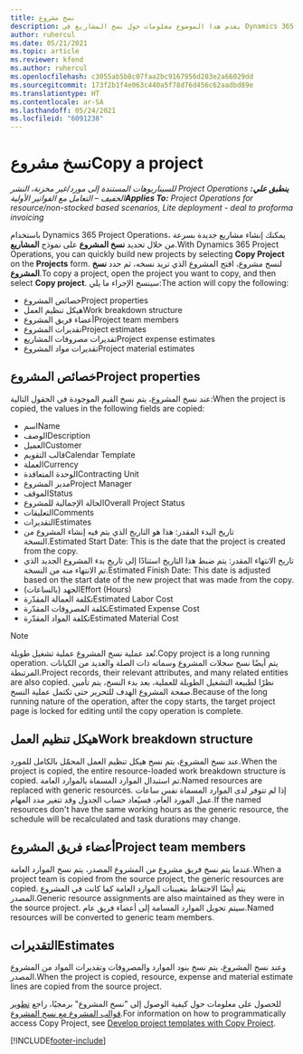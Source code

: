 ```yaml
---
title: نسخ مشروع
description: يقدم هذا الموضوع معلومات حول نسخ المشاريع في Dynamics 365 Project Operations.
author: ruhercul
ms.date: 05/21/2021
ms.topic: article
ms.reviewer: kfend
ms.author: ruhercul
ms.openlocfilehash: c3055ab5b8c07faa2bc9167956d283e2a66029dd
ms.sourcegitcommit: 173f2b1f4e063c440a5f78d76d456c62aadbd89e
ms.translationtype: HT
ms.contentlocale: ar-SA
ms.lasthandoff: 05/24/2021
ms.locfileid: "6091238"
---
```

# <a name="copy-a-project"></a><span data-ttu-id="cabdd-103">نسخ مشروع</span><span class="sxs-lookup"><span data-stu-id="cabdd-103">Copy a project</span></span>

<span data-ttu-id="cabdd-104">_**ينطبق علي:** ‏‫Project Operations للسيناريوهات المستندة إلى مورد/غير مخزنة‬، ‏‫النشر الخفيف – التعامل مع الفواتير الأولية‬_</span><span class="sxs-lookup"><span data-stu-id="cabdd-104">_**Applies To:** Project Operations for resource/non-stocked based scenarios, Lite deployment - deal to proforma invoicing_</span></span>

<span data-ttu-id="cabdd-105">باستخدام Dynamics 365 Project Operations، يمكنك إنشاء مشاريع جديدة بسرعة من خلال تحديد **نسخ المشروع** على نموذج **المشاريع**.</span><span class="sxs-lookup"><span data-stu-id="cabdd-105">With Dynamics 365 Project Operations, you can quickly build new projects by selecting **Copy Project** on the **Projects** form.</span></span> <span data-ttu-id="cabdd-106">لنسخ مشروع، افتح المشروع الذي تريد نسخه، ثم حدد **نسخ المشروع**.</span><span class="sxs-lookup"><span data-stu-id="cabdd-106">To copy a project, open the project you want to copy, and then select **Copy project**.</span></span> <span data-ttu-id="cabdd-107">سينسخ الإجراء ما يلي:</span><span class="sxs-lookup"><span data-stu-id="cabdd-107">The action will copy the following:</span></span>

- <span data-ttu-id="cabdd-108">خصائص المشروع</span><span class="sxs-lookup"><span data-stu-id="cabdd-108">Project properties</span></span> 
- <span data-ttu-id="cabdd-109">هيكل تنظيم العمل</span><span class="sxs-lookup"><span data-stu-id="cabdd-109">Work breakdown structure</span></span>
- <span data-ttu-id="cabdd-110">أعضاء فريق المشروع</span><span class="sxs-lookup"><span data-stu-id="cabdd-110">Project team members</span></span>
- <span data-ttu-id="cabdd-111">تقديرات المشروع</span><span class="sxs-lookup"><span data-stu-id="cabdd-111">Project estimates</span></span>
- <span data-ttu-id="cabdd-112">تقديرات مصروفات المشاريع</span><span class="sxs-lookup"><span data-stu-id="cabdd-112">Project expense estimates</span></span>
- <span data-ttu-id="cabdd-113">تقديرات مواد المشروع</span><span class="sxs-lookup"><span data-stu-id="cabdd-113">Project material estimates</span></span>

## <a name="project-properties"></a><span data-ttu-id="cabdd-114">خصائص المشروع</span><span class="sxs-lookup"><span data-stu-id="cabdd-114">Project properties</span></span>

<span data-ttu-id="cabdd-115">عند نسخ المشروع، يتم نسخ القيم الموجودة في الحقول التالية:</span><span class="sxs-lookup"><span data-stu-id="cabdd-115">When the project is copied, the values in the following fields are copied:</span></span>

- <span data-ttu-id="cabdd-116">اسم</span><span class="sxs-lookup"><span data-stu-id="cabdd-116">Name</span></span>
- <span data-ttu-id="cabdd-117">‏‏الوصف</span><span class="sxs-lookup"><span data-stu-id="cabdd-117">Description</span></span>
- <span data-ttu-id="cabdd-118">العميل</span><span class="sxs-lookup"><span data-stu-id="cabdd-118">Customer</span></span>
- <span data-ttu-id="cabdd-119">قالب التقويم</span><span class="sxs-lookup"><span data-stu-id="cabdd-119">Calendar Template</span></span>
- <span data-ttu-id="cabdd-120">‏‏العملة</span><span class="sxs-lookup"><span data-stu-id="cabdd-120">Currency</span></span>
- <span data-ttu-id="cabdd-121">الوحدة المتعاقدة</span><span class="sxs-lookup"><span data-stu-id="cabdd-121">Contracting Unit</span></span>
- <span data-ttu-id="cabdd-122">مدير المشروع</span><span class="sxs-lookup"><span data-stu-id="cabdd-122">Project Manager</span></span>
- <span data-ttu-id="cabdd-123">الموقف</span><span class="sxs-lookup"><span data-stu-id="cabdd-123">Status</span></span>
- <span data-ttu-id="cabdd-124">الحالة الإجمالية للمشروع</span><span class="sxs-lookup"><span data-stu-id="cabdd-124">Overall Project Status</span></span>
- <span data-ttu-id="cabdd-125">التعليقات</span><span class="sxs-lookup"><span data-stu-id="cabdd-125">Comments</span></span>
- <span data-ttu-id="cabdd-126">التقديرات</span><span class="sxs-lookup"><span data-stu-id="cabdd-126">Estimates</span></span>
- <span data-ttu-id="cabdd-127">تاريخ البدء المقدر: هذا هو التاريخ الذي يتم فيه إنشاء المشروع من النسخة.</span><span class="sxs-lookup"><span data-stu-id="cabdd-127">Estimated Start Date: This is the date that the project is created from the copy.</span></span>
- <span data-ttu-id="cabdd-128">تاريخ الانتهاء المقدر: يتم ضبط هذا التاريخ استنادًا إلى تاريخ بدء المشروع الجديد الذي تم الانتهاء منه من النسخة.</span><span class="sxs-lookup"><span data-stu-id="cabdd-128">Estimated Finish Date: This date is adjusted based on the start date of the new project that was made from the copy.</span></span>
- <span data-ttu-id="cabdd-129">الجهد (بالساعات)</span><span class="sxs-lookup"><span data-stu-id="cabdd-129">Effort (Hours)</span></span>
- <span data-ttu-id="cabdd-130">تكلفة العمالة المقدّرة</span><span class="sxs-lookup"><span data-stu-id="cabdd-130">Estimated Labor Cost</span></span>
- <span data-ttu-id="cabdd-131">تكلفة المصروفات المقدّرة</span><span class="sxs-lookup"><span data-stu-id="cabdd-131">Estimated Expense Cost</span></span>
- <span data-ttu-id="cabdd-132">تكلفة المواد المقدّرة</span><span class="sxs-lookup"><span data-stu-id="cabdd-132">Estimated Material Cost</span></span>

> [!NOTE]
> <span data-ttu-id="cabdd-133">تُعد عملية نسخ المشروع عملية تشغيل طويلة.</span><span class="sxs-lookup"><span data-stu-id="cabdd-133">Copy project is a long running operation.</span></span> <span data-ttu-id="cabdd-134">يتم أيضًا نسخ سجلات المشروع وسماته ذات الصلة والعديد من الكيانات المرتبطة.</span><span class="sxs-lookup"><span data-stu-id="cabdd-134">Project records, their relevant attributes, and many related entities are also copied.</span></span> <span data-ttu-id="cabdd-135">نظرًا لطبيعة التشغيل الطويلة للعملية، بعد بدء النسخ، يتم تأمين صفحة المشروع الهدف للتحرير حتى تكتمل عملية النسخ.</span><span class="sxs-lookup"><span data-stu-id="cabdd-135">Because of the long running nature of the operation, after the copy starts, the target project page is locked for editing until the copy operation is complete.</span></span>

## <a name="work-breakdown-structure"></a><span data-ttu-id="cabdd-136">هيكل تنظيم العمل</span><span class="sxs-lookup"><span data-stu-id="cabdd-136">Work breakdown structure</span></span>

<span data-ttu-id="cabdd-137">عند نسخ المشروع، يتم نسخ هيكل تنظيم العمل المحمّل بالكامل للمورد.</span><span class="sxs-lookup"><span data-stu-id="cabdd-137">When the project is copied, the entire resource-loaded work breakdown structure is copied.</span></span> <span data-ttu-id="cabdd-138">تم استبدال الموارد المسماة بالموارد العامة.</span><span class="sxs-lookup"><span data-stu-id="cabdd-138">Named resources are replaced with generic resources.</span></span> <span data-ttu-id="cabdd-139">إذا لم تتوفر لدى الموارد المسماة نفس ساعات عمل المورد العام، فسيُعاد حساب الجدول وقد تتغير مدد المهام.</span><span class="sxs-lookup"><span data-stu-id="cabdd-139">If the named resources don't have the same working hours as the generic resource, the schedule will be recalculated and task durations may change.</span></span>

## <a name="project-team-members"></a><span data-ttu-id="cabdd-140">أعضاء فريق المشروع</span><span class="sxs-lookup"><span data-stu-id="cabdd-140">Project team members</span></span>

<span data-ttu-id="cabdd-141">عندما يتم نسخ فريق مشروع من المشروع المصدر، يتم نسخ الموارد العامة.</span><span class="sxs-lookup"><span data-stu-id="cabdd-141">When a project team is copied from the source project, the generic resources are copied.</span></span> <span data-ttu-id="cabdd-142">يتم أيضًا الاحتفاظ بتعيينات الموارد العامة كما كانت في المشروع المصدر.</span><span class="sxs-lookup"><span data-stu-id="cabdd-142">Generic resource assignments are also maintained as they were in the source project.</span></span> <span data-ttu-id="cabdd-143">سيتم تحويل الموارد المسامة إلى أعضاء فريق عام.</span><span class="sxs-lookup"><span data-stu-id="cabdd-143">Named resources will be converted to generic team members.</span></span>

## <a name="estimates"></a><span data-ttu-id="cabdd-144">التقديرات</span><span class="sxs-lookup"><span data-stu-id="cabdd-144">Estimates</span></span>

<span data-ttu-id="cabdd-145">وعند نسخ المشروع، يتم نسخ بنود الموارد والمصروفات وتقديرات المواد من المشروع المصدر.</span><span class="sxs-lookup"><span data-stu-id="cabdd-145">When the project is copied, resource, expense and material estimate lines are copied from the source project.</span></span> 

<span data-ttu-id="cabdd-146">للحصول على معلومات حول كيفية الوصول إلى "نسخ المشروع" برمجيًا، راجع [تطوير قوالب المشروع مع نسخ المشروع‬‬](dev-copy-project.md).</span><span class="sxs-lookup"><span data-stu-id="cabdd-146">For information on how to programmatically access Copy Project, see [Develop project templates with Copy Project](dev-copy-project.md).</span></span>


[!INCLUDE[footer-include](../includes/footer-banner.md)]
